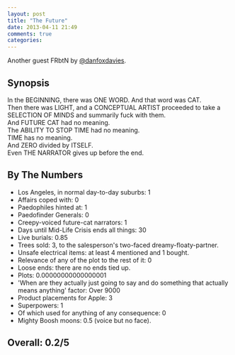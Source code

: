 ```yaml
---
layout: post
title: "The Future"
date: 2013-04-11 21:49
comments: true
categories:
---
```


 Another guest FRbtN by [@danfoxdavies](http://www.twitter.com/danfoxdavies).

## Synopsis

In the BEGINNING, there was ONE WORD. And that word was CAT.<br/>
Then there was LIGHT, and a CONCEPTUAL ARTIST proceeded to take a SELECTION OF MINDS and summarily fuck with them.<br/>
And FUTURE CAT had no meaning.<br/>
The ABILITY TO STOP TIME had no meaning.<br/>
TIME has no meaning.<br/>
And ZERO divided by ITSELF.<br/>
Even THE NARRATOR gives up before the end.

## By The Numbers

* Los Angeles, in normal day-to-day suburbs: 1
* Affairs coped with: 0
* Paedophiles hinted at: 1
* Paedofinder Generals: 0
* Creepy-voiced future-cat narrators: 1
* Days until Mid-Life Crisis ends all things: 30
* Live burials: 0.85
* Trees sold: 3, to the salesperson's two-faced dreamy-floaty-partner.
* Unsafe electrical items: at least 4 mentioned and 1 bought.
* Relevance of any of the plot to the rest of it: 0
* Loose ends: there are no ends tied up.
* Plots: 0.00000000000000001
* 'When are they actually just going to say and do something that actually means anything' factor: Over 9000
* Product placements for Apple: 3
* Superpowers: 1
* Of which used for anything of any consequence: 0
* Mighty Boosh moons: 0.5 (voice but no face).

## Overall: 0.2/5